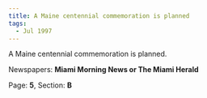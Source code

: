 ```yaml
---  
title: A Maine centennial commemoration is planned  
tags:  
  - Jul 1997  
---  
```

  
A Maine centennial commemoration is planned.  
  
Newspapers: **Miami Morning News or The Miami Herald**  
  
Page: **5**, Section: **B** 
